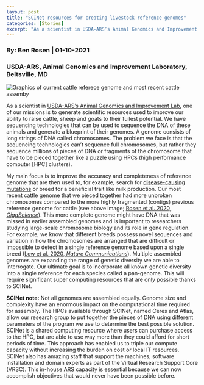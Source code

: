 ```yaml
---
layout: post
title: "SCINet resources for creating livestock reference genomes"
categories: [Stories]
excerpt: "As a scientist in USDA-ARS’s Animal Genomics and Improvement Lab, one of our missions is to generate scientific resources used to improve our ability to raise cattle, sheep and goats to their fullest potential..."
---
```

### By:  Ben Rosen    |  01-10-2021
### USDA-ARS, Animal Genomics and Improvement Laboratory, Beltsville, MD

![Graphics of current cattle referece genome and most recent cattle assemby](/assets/img/rosen2021_01.png)

As a scientist in [USDA-ARS’s Animal Genomics and Improvement Lab](https://www.ars.usda.gov/northeast-area/beltsville-md-barc/beltsville-agricultural-research-center/agil/#:~:text=The%20Animal%20Genomics%20and%20Improvement,their%20health%20and%20productive%20efficiency.), one of our missions is to generate scientific resources used to improve our ability to raise cattle, sheep and goats to their fullest potential. We have sequencing technologies that can be used to sequence the DNA of these animals and generate a blueprint of their genomes. A genome consists of long strings of DNA called chromosomes. The problem we face is that the sequencing technologies can’t sequence full chromosomes, but rather they sequence millions of pieces of DNA or fragments of the chromosome that have to be pieced together like a puzzle using HPCs (high performance computer [HPC] clusters). 

My main focus is to improve the accuracy and completeness of reference genome that are then used to, for example, search for [disease-causing mutations](https://academic.oup.com/gigascience/article/9/4/giaa027/5813919) or breed for a beneficial trait like milk production. Our most recent cattle genome that we pieced together had more unbroken chromosomes compared to the more highly fragmented (contigs) previous reference genome for cattle (see above image; [Rosen et al. 2020, *GigaScience*](https://academic.oup.com/gigascience/article/9/3/giaa021/5810242)). This more complete genome might have DNA that was missed in earlier assembled genomes and is important to researchers studying large-scale chromosome biology and its role in gene regulation. For example, we know that different breeds possess novel sequences and variation in how the chromosomes are arranged that are difficult or impossible to detect in a single reference genome based upon a single breed ([Low et al. 2020, *Nature Communications*](https://www.nature.com/articles/s41467-020-15848-y)). Multiple assembled genomes are expanding the range of genetic diversity we are able to interrogate. Our ultimate goal is to incorporate all known genetic diversity into a single reference for each species called a pan-genome. This will require significant super computing resources that are only possible thanks to SCINet.
 
**SCINet note:** Not all genomes are assembled equally. Genome size and complexity have an enormous impact on the computational time required for assembly. The HPCs available through SCINet, named Ceres and Atlas, allow our research group to put together the pieces of DNA using different parameters of the program we use to determine the best possible solution. SCINet is a shared computing resource where users can purchase access to the HPC, but are able to use way more than they could afford for short periods of time. This approach has enabled us to triple our compute capacity without increasing the burden on cost or local IT resources. SCINet also has amazing staff that support the machines, software installation and domain experts as part of the Virtual Research Support Core (VRSC). This in-house ARS capacity is essential because we can now accomplish objectives that would never have been possible before.
